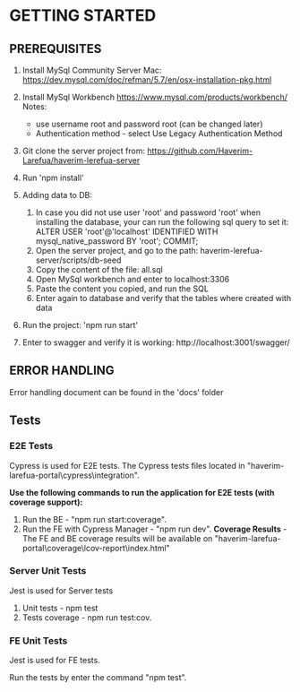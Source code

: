 # GETTING STARTED #

## PREREQUISITES ##

1. Install MySql Community Server
   Mac: https://dev.mysql.com/doc/refman/5.7/en/osx-installation-pkg.html

2. Install MySql Workbench
   https://www.mysql.com/products/workbench/
   Notes: 
   * use username root and password root (can be changed later)
   * Authentication method - select Use Legacy Authentication Method

3. Git clone the server project from:
   https://github.com/Haverim-Larefua/haverim-lerefua-server

4. Run 'npm install'

5. Adding data to DB:
   1. In case you did not use user 'root' and password 'root' when installing the database, your can run the following sql query to set it:
      ALTER USER 'root'@'localhost' IDENTIFIED WITH mysql_native_password BY 'root';
      COMMIT;
   2. Open the server project, and go to the path: haverim-lerefua-server/scripts/db-seed
   3. Copy the content of the file: all.sql
   4. Open MySql workbench and enter to localhost:3306
   5. Paste the content you copied, and run the SQL
   6. Enter again to database and verify that the tables where created with data

6. Run the project: 'npm run start'

7. Enter to swagger and verify it is working:
   http://localhost:3001/swagger/
   
## ERROR HANDLING ##
Error handling document can be found in the 'docs' folder

## Tests ##

### E2E Tests ###
Cypress is used for E2E tests.
The Cypress tests files located in "haverim-larefua-portal\cypress\integration".

**Use the following commands to run the application for E2E tests (with coverage support):**
1. Run the BE - "npm run start:coverage".
2. Run the FE with Cypress Manager - "npm run dev".
**Coverage Results** - The FE and BE coverage results will be available on "haverim-larefua-portal\coverage\lcov-report\index.html"

### Server Unit Tests ###
Jest is used for Server tests
1. Unit tests - npm test
2. Tests coverage - npm run test:cov.

### FE Unit Tests ###
Jest is used for FE tests.

Run the tests by enter the command "npm test".


